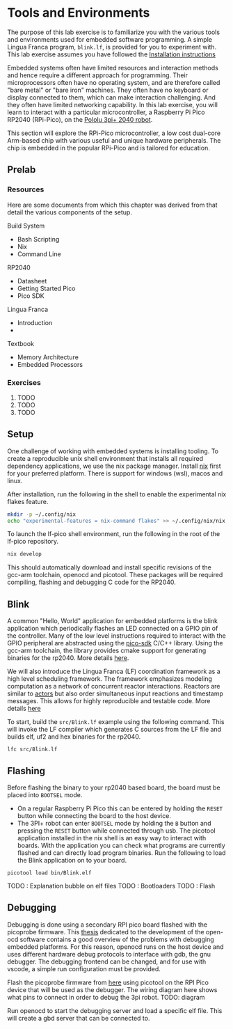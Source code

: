 # Tools and Environments
The purpose of this lab exercise is to familiarize you with the various tools and environments used for embedded software programming. A simple Lingua Franca program, `blink.lf`, is provided for you to experiment with.
This lab exercise assumes you have followed the [Installation instructions](./Installation.md)

Embedded systems often have limited resources and interaction methods and hence require a different approach for programming.
Their microprocessors often have no operating system, and are therefore called "bare metal" or "bare iron" machines.
They often have no keyboard or display connected to them, which can make interaction challenging.
And they often have limited networking capability.
In this lab exercise, you will learn to interact with a particular microcontroller, a Raspberry Pi Pico RP2040
(RPi-Pico), on the [Pololu 3pi+ 2040 robot](https://www.pololu.com/docs/0J86). 

This section will explore the RPi-Pico microcontroller, a low cost dual-core Arm-based chip with various useful and unique hardware peripherals. The chip is embedded in the popular RPi-Pico and is tailored for education.

## Prelab
### Resources
Here are some documents from which this chapter was derived from that detail the various components of the setup.

Build System
- Bash Scripting
- Nix
- Command Line

RP2040
- Datasheet
- Getting Started Pico
- Pico SDK

Lingua Franca
- Introduction
- 

Textbook
- Memory Architecture
- Embedded Processors

### Exercises
1. TODO
2. TODO
3. TODO

## Setup
One challenge of working with embedded systems is installing tooling. To create a reproducible unix shell environment that installs all required dependency applications, we use the nix package manager. Install [nix](https://nixos.org/download.html) first for your preferred platform. There is support for windows (wsl), macos and linux. 

After installation, run the following in the shell to enable the experimental nix flakes feature.
``` bash
mkdir -p ~/.config/nix
echo "experimental-features = nix-command flakes" >> ~/.config/nix/nix.conf
```

To launch the lf-pico shell environment, run the following in the root of the lf-pico repository. 
```bash
nix develop
```

This should automatically download and install specific revisions of the gcc-arm toolchain, openocd and picotool. These packages will be required compiling, flashing and debugging C code for the RP2040.

## Blink
A common "Hello, World" application for embedded platforms is the blink application which periodically flashes an LED connected on a GPIO pin of the controller. Many of the low level instructions required to interact with the GPIO peripheral are abstracted using the [pico-sdk](https://github.com/raspberrypi/pico-sdk/tree/master) C/C++ library. Using the gcc-arm toolchain, the library provides cmake support for generating binaries for the rp2040.  More details [here](./Pico-SDK-Primer).

We will also introduce the Lingua Franca (LF) coordination framework as a high level scheduling framework. The framework emphasizes modeling computation as a network of concurrent reactor interactions. Reactors are similar to [actors](https://en.wikipedia.org/wiki/Actor_model) but also order simultaneous input reactions and timestamp messages. This allows for highly reproducible and testable code. More details [here](./Lingua-Franca-Primer)

To start, build the `src/Blink.lf` example using the following command. This will invoke the LF compiler which generates C sources from the LF file and builds elf, uf2 and hex binaries for the rp2040.
``` shell
lfc src/Blink.lf
```

## Flashing
Before flashing the binary to your rp2040 based board, the board must be placed into ``BOOTSEL`` mode. 
- On a regular Raspberry Pi Pico this can be entered by holding the ``RESET`` button while connecting the board to the host device. 
- The 3PI+ robot can enter ``BOOTSEL`` mode by holding the ``B`` button and pressing the ``RESET`` button while connected through usb.
The picotool application installed in the nix shell is an easy way to interact with boards.
With the application you can check what programs are currently flashed and can directly load program binaries.
Run the following to load the Blink application on to your board.

``` shell
picotool load bin/Blink.elf
```

TODO : Explanation bubble on elf files
TODO : Bootloaders
TODO : Flash 


## Debugging
Debugging is done using a secondary RPI pico board flashed with the picoprobe firmware.
This [thesis](https://openocd.org/files/thesis.pdf) dedicated to the development of the open-ocd software contains a good overview of the problems with debugging embedded platforms.
For this reason, openocd runs on the host device and uses different hardware debug protocols to interface with gdb, the gnu debugger. The debugging frontend can be changed,
and for use with vscode, a simple run configuration must be provided.

Flash the picoprobe firmware from [here](https://github.com/raspberrypi/picoprobe/releases/download/picoprobe-cmsis-v1.02/picoprobe.uf2) using picotool on the RPI Pico device that will be used
as the debugger. The wiring diagram here shows what pins to connect in order to debug the 3pi robot.
TODO: diagram

Run openocd to start the debugging server and load a specific elf file. This will create a gbd server that can be connected to. 

